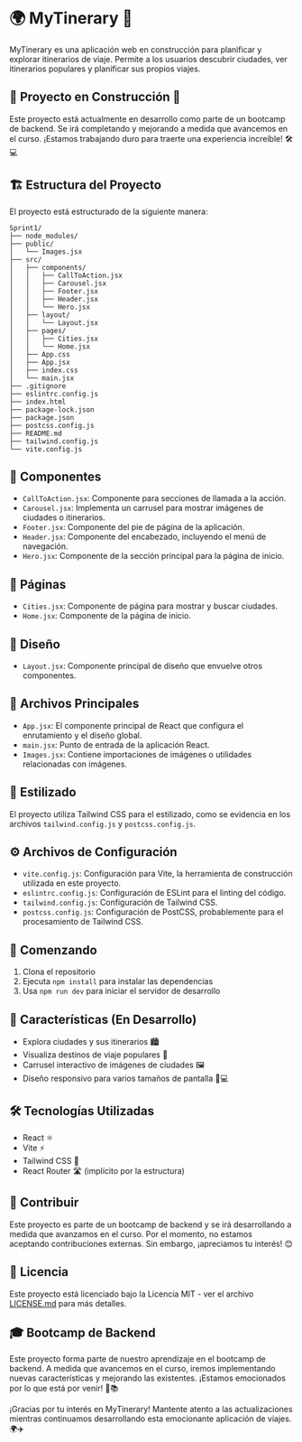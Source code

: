 # 🌍 MyTinerary 🧳

MyTinerary es una aplicación web en construcción para planificar y explorar itinerarios de viaje. Permite a los usuarios descubrir ciudades, ver itinerarios populares y planificar sus propios viajes.

## 🚧 Proyecto en Construcción 🚧

Este proyecto está actualmente en desarrollo como parte de un bootcamp de backend. Se irá completando y mejorando a medida que avancemos en el curso. ¡Estamos trabajando duro para traerte una experiencia increíble! 🛠️💻

## 🏗️ Estructura del Proyecto

El proyecto está estructurado de la siguiente manera:

```
Sprint1/
├── node_modules/
├── public/
│   └── Images.jsx
├── src/
│   ├── components/
│   │   ├── CallToAction.jsx
│   │   ├── Carousel.jsx
│   │   ├── Footer.jsx
│   │   ├── Header.jsx
│   │   └── Hero.jsx
│   ├── layout/
│   │   └── Layout.jsx
│   ├── pages/
│   │   ├── Cities.jsx
│   │   └── Home.jsx
│   ├── App.css
│   ├── App.jsx
│   ├── index.css
│   └── main.jsx
├── .gitignore
├── eslintrc.config.js
├── index.html
├── package-lock.json
├── package.json
├── postcss.config.js
├── README.md
├── tailwind.config.js
└── vite.config.js
```

## 🧩 Componentes

- `CallToAction.jsx`: Componente para secciones de llamada a la acción.
- `Carousel.jsx`: Implementa un carrusel para mostrar imágenes de ciudades o itinerarios.
- `Footer.jsx`: Componente del pie de página de la aplicación.
- `Header.jsx`: Componente del encabezado, incluyendo el menú de navegación.
- `Hero.jsx`: Componente de la sección principal para la página de inicio.

## 📄 Páginas

- `Cities.jsx`: Componente de página para mostrar y buscar ciudades.
- `Home.jsx`: Componente de la página de inicio.

## 🎨 Diseño

- `Layout.jsx`: Componente principal de diseño que envuelve otros componentes.

## 📁 Archivos Principales

- `App.jsx`: El componente principal de React que configura el enrutamiento y el diseño global.
- `main.jsx`: Punto de entrada de la aplicación React.
- `Images.jsx`: Contiene importaciones de imágenes o utilidades relacionadas con imágenes.

## 💅 Estilizado

El proyecto utiliza Tailwind CSS para el estilizado, como se evidencia en los archivos `tailwind.config.js` y `postcss.config.js`.

## ⚙️ Archivos de Configuración

- `vite.config.js`: Configuración para Vite, la herramienta de construcción utilizada en este proyecto.
- `eslintrc.config.js`: Configuración de ESLint para el linting del código.
- `tailwind.config.js`: Configuración de Tailwind CSS.
- `postcss.config.js`: Configuración de PostCSS, probablemente para el procesamiento de Tailwind CSS.

## 🚀 Comenzando

1. Clona el repositorio
2. Ejecuta `npm install` para instalar las dependencias
3. Usa `npm run dev` para iniciar el servidor de desarrollo

## 🌟 Características (En Desarrollo)

- Explora ciudades y sus itinerarios 🏙️
- Visualiza destinos de viaje populares 🌴
- Carrusel interactivo de imágenes de ciudades 🖼️
- Diseño responsivo para varios tamaños de pantalla 📱💻

## 🛠️ Tecnologías Utilizadas

- React ⚛️
- Vite ⚡
- Tailwind CSS 🎨
- React Router 🛣️ (implícito por la estructura)

## 👥 Contribuir

Este proyecto es parte de un bootcamp de backend y se irá desarrollando a medida que avanzamos en el curso. Por el momento, no estamos aceptando contribuciones externas. Sin embargo, ¡apreciamos tu interés! 😊

## 📜 Licencia

Este proyecto está licenciado bajo la Licencia MIT - ver el archivo [LICENSE.md](LICENSE.md) para más detalles.

## 🎓 Bootcamp de Backend

Este proyecto forma parte de nuestro aprendizaje en el bootcamp de backend. A medida que avancemos en el curso, iremos implementando nuevas características y mejorando las existentes. ¡Estamos emocionados por lo que está por venir! 🚀📚

¡Gracias por tu interés en MyTinerary! Mantente atento a las actualizaciones mientras continuamos desarrollando esta emocionante aplicación de viajes. 🌍✈️